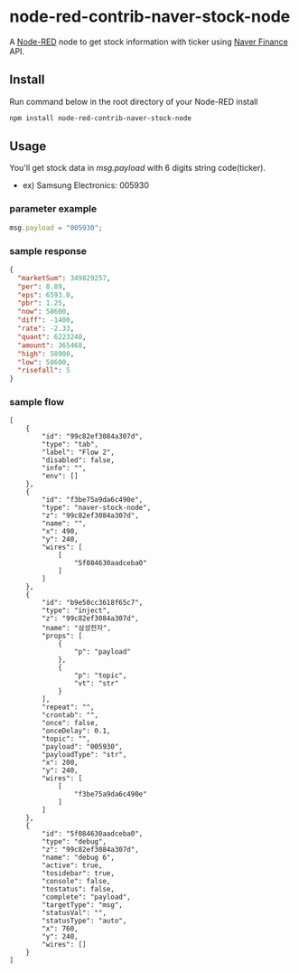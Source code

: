 # node-red-contrib-naver-stock-node

A <a href="http://nodered.org" target="_new">Node-RED</a> node to get stock information with ticker using <a href="https://finance.naver.com" target="_new">Naver Finance</a> API.

## Install

Run command below in the root directory of your Node-RED install

```bash
npm install node-red-contrib-naver-stock-node
```

## Usage

You'll get stock data in _msg.payload_ with 6 digits string code(ticker).

- ex) Samsung Electronics: 005930

### parameter example

```javascript
msg.payload = "005930";
```

### sample response

```json
{
  "marketSum": 349829257,
  "per": 8.89,
  "eps": 6593.0,
  "pbr": 1.25,
  "now": 58600,
  "diff": -1400,
  "rate": -2.33,
  "quant": 6223240,
  "amount": 365468,
  "high": 58900,
  "low": 58600,
  "risefall": 5
}
```

### sample flow

```
[
    {
        "id": "99c82ef3084a307d",
        "type": "tab",
        "label": "Flow 2",
        "disabled": false,
        "info": "",
        "env": []
    },
    {
        "id": "f3be75a9da6c490e",
        "type": "naver-stock-node",
        "z": "99c82ef3084a307d",
        "name": "",
        "x": 490,
        "y": 240,
        "wires": [
            [
                "5f084630aadceba0"
            ]
        ]
    },
    {
        "id": "b9e50cc3618f65c7",
        "type": "inject",
        "z": "99c82ef3084a307d",
        "name": "삼성전자",
        "props": [
            {
                "p": "payload"
            },
            {
                "p": "topic",
                "vt": "str"
            }
        ],
        "repeat": "",
        "crontab": "",
        "once": false,
        "onceDelay": 0.1,
        "topic": "",
        "payload": "005930",
        "payloadType": "str",
        "x": 200,
        "y": 240,
        "wires": [
            [
                "f3be75a9da6c490e"
            ]
        ]
    },
    {
        "id": "5f084630aadceba0",
        "type": "debug",
        "z": "99c82ef3084a307d",
        "name": "debug 6",
        "active": true,
        "tosidebar": true,
        "console": false,
        "tostatus": false,
        "complete": "payload",
        "targetType": "msg",
        "statusVal": "",
        "statusType": "auto",
        "x": 760,
        "y": 240,
        "wires": []
    }
]
```
